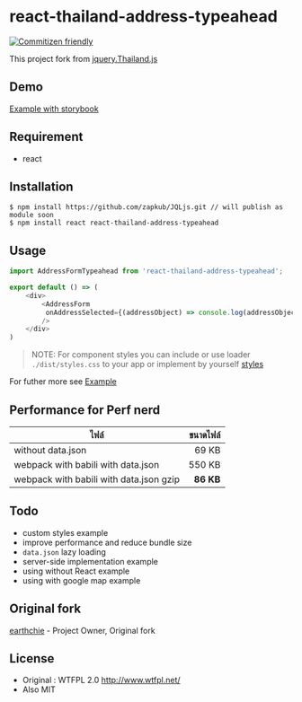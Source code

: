# react-thailand-address-typeahead
[![Commitizen friendly](https://img.shields.io/badge/commitizen-friendly-brightgreen.svg)](http://commitizen.github.io/cz-cli/)

This project fork from
[jquery.Thailand.js](https://github.com/earthchie/jquery.Thailand.js)

## Demo
[Example with storybook](http://zapkub.github.io/react-thailand-address)


## Requirement
- react

## Installation
```
$ npm install https://github.com/zapkub/JQLjs.git // will publish as module soon
$ npm install react react-thailand-address-typeahead
```

## Usage

```js
import AddressFormTypeahead from 'react-thailand-address-typeahead';

export default () => (
    <div>
        <AddressForm
         onAddressSelected={(addressObject) => console.log(addressObject)} 
        />
    </div>
)
```

> NOTE: For component styles you can include or use loader `./dist/styles.css` to your app or implement by yourself [styles](./dist/styles.css)

For futher more see [Example](./example/index.js)

## Performance for Perf nerd

| ไฟล์ | ขนาดไฟล์ |
| --- | ---:|
| without data.json | 69 KB 
| webpack with babili with data.json | 550 KB |
| webpack with babili with data.json gzip | **86 KB** |

## Todo
- custom styles example
- improve performance and reduce bundle size
- `data.json` lazy loading
- server-side implementation example
- using without React example
- using with google map example

## Original fork
[earthchie](https://github.com/earthchie/) - Project Owner, Original fork

## License
- Original : WTFPL 2.0 http://www.wtfpl.net/
- Also MIT
